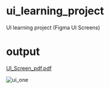 # ui_learning_project
UI learning project (Figma UI Screens)

# output
[UI_Screen_pdf.pdf](https://github.com/DhorajiyaNency07/ui_learning_project/files/10978096/UI_Screen_pdf.pdf)


![ui_one](https://user-images.githubusercontent.com/109361169/230757049-dbb807e2-7f7f-4255-8a59-9bbf8aacac89.gif)
